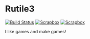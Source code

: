 # Rutile3

[![Build Status](https://img.shields.io/badge/build-passing-brightgreen)](https://circleci.com/docs/) 
[![Scrapbox](https://img.shields.io/badge/scrapbox-Rutile3-brightgreen)](https://scrapbox.io/RutileProgramming)
[![Scrapbox](https://img.shields.io/badge/atelier-Rutile3-brightgreen)](https://www.rutile3.work/)

I like games and make games!
